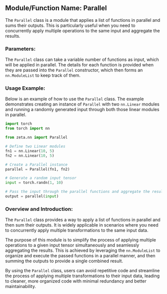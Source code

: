 ## Module/Function Name: Parallel

The `Parallel` class is a module that applies a list of functions in parallel and sums their outputs. This is particularly useful when you need to concurrently apply multiple operations to the same input and aggregate the results.

### Parameters:
The `Parallel` class can take a variable number of functions as input, which will be applied in parallel. The details for each function is provided when they are passed into the `Parallel` constructor, which then forms an `nn.ModuleList` to keep track of them.

### Usage Example:
Below is an example of how to use the `Parallel` class. The example demonstrates creating an instance of `Parallel` with two `nn.Linear` modules and running a randomly generated input through both those linear modules in parallel.

```python
import torch
from torch import nn

from zeta.nn import Parallel

# Define two Linear modules
fn1 = nn.Linear(10, 5)
fn2 = nn.Linear(10, 5)

# Create a Parallel instance
parallel = Parallel(fn1, fn2)

# Generate a random input tensor
input = torch.randn(1, 10)

# Pass the input through the parallel functions and aggregate the results
output = parallel(input)
```

### Overview and Introduction:

The `Parallel` class provides a way to apply a list of functions in parallel and then sum their outputs. It is widely applicable in scenarios where you need to concurrently apply multiple transformations to the same input data.

The purpose of this module is to simplify the process of applying multiple operations to a given input tensor simultaneously and seamlessly aggregating the results. This is achieved by leveraging the `nn.ModuleList` to organize and execute the passed functions in a parallel manner, and then summing the outputs to provide a single combined result.

By using the `Parallel` class, users can avoid repetitive code and streamline the process of applying multiple transformations to their input data, leading to cleaner, more organized code with minimal redundancy and better maintainability.
